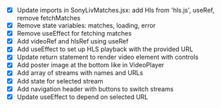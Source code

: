 - [x] Update imports in SonyLivMatches.jsx: add Hls from 'hls.js', useRef, remove fetchMatches
- [x] Remove state variables: matches, loading, error
- [x] Remove useEffect for fetching matches
- [x] Add videoRef and hlsRef using useRef
- [x] Add useEffect to set up HLS playback with the provided URL
- [x] Update return statement to render video element with controls
- [x] Add poster image at the bottom like in VideoPlayer
- [x] Add array of streams with names and URLs
- [x] Add state for selected stream
- [x] Add navigation header with buttons to switch streams
- [x] Update useEffect to depend on selected URL
